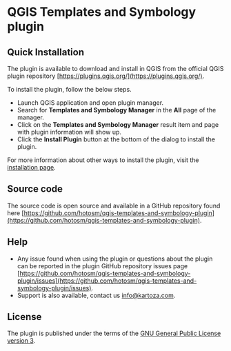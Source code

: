 # QGIS Templates and Symbology plugin


## Quick Installation
The plugin is available to download and install in QGIS from the official QGIS plugin repository 
[https://plugins.qgis.org/](https://plugins.qgis.org/).

To install the plugin, follow the below steps.

- Launch QGIS application and open plugin manager.
- Search for **Templates and Symbology Manager** in the **All** page of the manager.
- Click on the **Templates and Symbology Manager** result item and page with plugin information will show up.
- Click the **Install Plugin** button at the bottom of the dialog to install the plugin.

For more information about other ways to install the plugin, visit the [installation page](./installation).

## Source code
The source code is open source and available in a GitHub repository found here
[https://github.com/hotosm/qgis-templates-and-symbology-plugin](https://github.com/hotosm/qgis-templates-and-symbology-plugin).

## Help

- Any issue found when using the plugin or questions about the plugin
can be reported in the plugin GitHub repository issues page 
[https://github.com/hotosm/qgis-templates-and-symbology-plugin/issues](https://github.com/hotosm/qgis-templates-and-symbology-plugin/issues).
- Support is also available, contact us [info@kartoza.com](mailto:info@kartoza.com).


## License 

The plugin is published under the terms of the 
[GNU General Public License version 3](https://www.gnu.org/licenses/gpl-3.0.en.html).


